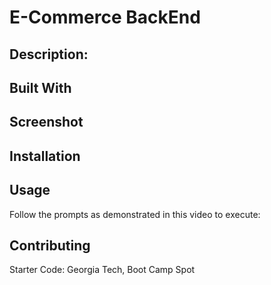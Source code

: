 # E-Commerce BackEnd

## Description:

## Built With


## Screenshot

## Installation

## Usage
Follow the prompts as demonstrated in this video to execute:

## Contributing
Starter Code: Georgia Tech, Boot Camp Spot